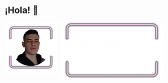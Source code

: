 # ¡Hola! 👋
<div style="display: flex; gap: 10px;">
  <a href="#" onclick="return false;">
    <img src="assets/11.png" width="300">
  </a>
  <a href="#" onclick="return false;">
    <img src="assets/22.png" width="600">
  </a>
</div>
